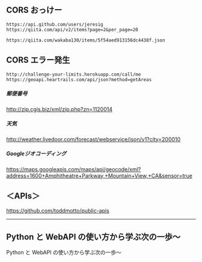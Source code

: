 ## CORS おっけー
```
https://api.github.com/users/jeresig
https://qiita.com/api/v2/items?page=2&per_page=20

https://qiita.com/wakaba130/items/5f54aed913156dc4438f.json
```

## CORS エラー発生
```
http://challenge-your-limits.herokuapp.com/call/me
https://geoapi.heartrails.com/api/json?method=getAreas
```

##### 郵便番号
http://zip.cgis.biz/xml/zip.php?zn=1120014  

##### 天気
http://weather.livedoor.com/forecast/webservice/json/v1?city=200010  

##### Googleジオコーディング
https://maps.googleapis.com/maps/api/geocode/xml?address=1600+Amphitheatre+Parkway,+Mountain+View,+CA&sensor=true  


## ＜APIs＞
<https://github.com/toddmotto/public-apis>


_____________________________________________________
## Python と WebAPI の使い方から学ぶ次の一歩〜
Python と WebAPI の使い方から学ぶ次の一歩〜
